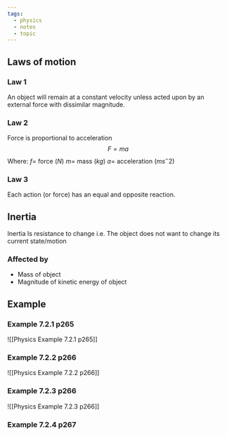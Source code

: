 ```yaml
---
tags:
  - physics
  - notes
  - topic
---
```

## Laws of motion
### Law 1
An object will remain at a constant velocity unless acted upon by an external force with dissimilar magnitude. 
### Law 2
Force is proportional to acceleration
$$ F=ma$$
Where:
$f=$ force $(N)$
$m=$ mass $(kg)$
$a=$ acceleration $(ms^-2)$ 
### Law 3
Each action (or force) has an equal and opposite reaction.


## Inertia
Inertia Is resistance to change
i.e. The object does not want to change its current state/motion
### Affected by
- Mass of object
- Magnitude of kinetic energy of object


## Example
### Example 7.2.1 p265
![[Physics Example 7.2.1 p265]]

### Example 7.2.2 p266
![[Physics Example 7.2.2 p266]]
### Example 7.2.3 p266
![[Physics Example 7.2.3 p266]]

### Example 7.2.4 p267
